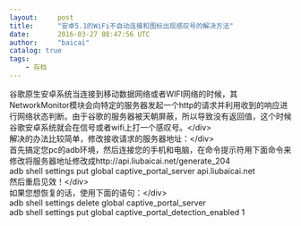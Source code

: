 ```yaml
---
layout:     post
title:      "安卓5.1的WiFi不自动连接和图标出现感叹号的解决方法"
date:       2016-03-27 08:47:56 UTC
author:     "baicai"
catalog: true
tags:
    - 存档
---
```


<div>谷歌原生安卓系统当连接到移动数据网络或者WIFI网络的时候，其NetworkMonitor模块会向特定的服务器发起一个http的请求并利用收到的响应进行网络状态判断。由于谷歌的服务器被天朝屏蔽，所以导致没有返回值，这个时候谷歌安卓系统就会在信号或者wifi上打一个感叹号。&lt;/div>
<div></div>
<div>解决的办法比较简单，修改接收请求的服务器地址：&lt;/div>
<div>首先搞定您pc的adb环境，然后连接您的手机和电脑，在命令提示符用下面命令来修改将服务器地址修改成http://api.liubaicai.net/generate_204</div>
<div></div>
<div>adb shell settings put global captive_portal_server api.liubaicai.net</div>
<div></div>
<div>然后重启见效！&lt;/div>
<div></div>
<div>如果您想恢复的话，使用下面的语句：&lt;/div>
<div></div>
<div>
<div>adb shell settings delete global captive_portal_server</div>
<div>adb shell settings put global captive_portal_detection_enabled 1</div>
</div>
&nbsp;